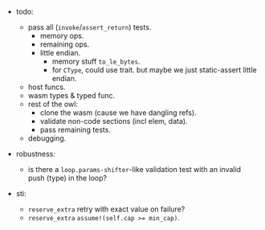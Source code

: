 
- todo:
    - pass all (`invoke`/`assert_return`) tests.
        - memory ops.
        - remaining ops.
        - little endian.
            - memory stuff `to_le_bytes`.
            - for `CType`, could use trait.
              but maybe we just static-assert little endian.
    - host funcs.
    - wasm types & typed func.
    - rest of the owl:
        - clone the wasm (cause we have dangling refs).
        - validate non-code sections (incl elem, data).
        - pass remaining tests.
    - debugging.


- robustness:
    - is there a `loop.params-shifter`-like validation test with an invalid push (type) in the loop?

- sti:
    - `reserve_extra` retry with exact value on failure?
    - `reserve_extra` `assume!(self.cap >= min_cap)`.


